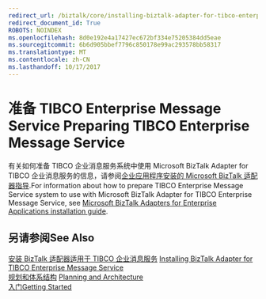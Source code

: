 ```yaml
---
redirect_url: /biztalk/core/installing-biztalk-adapter-for-tibco-enterprise-message-service
redirect_document_id: True
ROBOTS: NOINDEX
ms.openlocfilehash: 8d0e192e4a17427ec672bf334e75205384dd5eae
ms.sourcegitcommit: 6b6d905bbef7796c850178e99ac293578bb58317
ms.translationtype: MT
ms.contentlocale: zh-CN
ms.lasthandoff: 10/17/2017
---
```

# <a name="preparing-tibco-enterprise-message-service"></a><span data-ttu-id="ac690-101">准备 TIBCO Enterprise Message Service </span><span class="sxs-lookup"><span data-stu-id="ac690-101">Preparing TIBCO Enterprise Message Service</span></span>
<span data-ttu-id="ac690-102">有关如何准备 TIBCO 企业消息服务系统中使用 Microsoft BizTalk Adapter for TIBCO 企业消息服务的信息，请参阅[企业应用程序安装的 Microsoft BizTalk 适配器指导](../adapters-and-accelerators/install-configure-biztalk-adapters-enterprise-applications.md).</span><span class="sxs-lookup"><span data-stu-id="ac690-102">For information about how to prepare TIBCO Enterprise Message Service system to use with Microsoft BizTalk Adapter for TIBCO Enterprise Message Service, see [Microsoft BizTalk Adapters for Enterprise Applications installation guide](../adapters-and-accelerators/install-configure-biztalk-adapters-enterprise-applications.md).</span></span>  
  
## <a name="see-also"></a><span data-ttu-id="ac690-103">另请参阅</span><span class="sxs-lookup"><span data-stu-id="ac690-103">See Also</span></span>  
 <span data-ttu-id="ac690-104">[安装 BizTalk 适配器适用于 TIBCO 企业消息服务](../core/installing-biztalk-adapter-for-tibco-enterprise-message-service.md) </span><span class="sxs-lookup"><span data-stu-id="ac690-104">[Installing BizTalk Adapter for TIBCO Enterprise Message Service](../core/installing-biztalk-adapter-for-tibco-enterprise-message-service.md) </span></span>  
 <span data-ttu-id="ac690-105">[规划和体系结构](../core/planning-and-architecture16.md) </span><span class="sxs-lookup"><span data-stu-id="ac690-105">[Planning and Architecture](../core/planning-and-architecture16.md) </span></span>  
 [<span data-ttu-id="ac690-106">入门</span><span class="sxs-lookup"><span data-stu-id="ac690-106">Getting Started</span></span>](../core/getting-started-with-biztalk-adapter-for-tibco-enterprise-message-service.md)